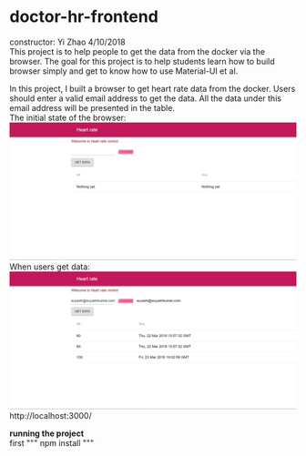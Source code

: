 # doctor-hr-frontend
constructor: Yi Zhao    4/10/2018  
This project is to help people to get the data from the docker via the browser. The goal for this project is to help students learn how to build browser simply and get to know how to use Material-UI et al.  

In this project, I built a browser to get heart rate data from the docker. Users should enter a valid email address to get the data. All the data under this email address will be presented in the table.  
The initial state of the browser:  
![404 Not Found](https://github.com/yz398/doctor-hr-frontend/blob/master/initial.png)
When users get data:  
![404 Not Found](https://github.com/yz398/doctor-hr-frontend/blob/master/test.png)
http://localhost:3000/

__running the project__  
first """ npm install """
